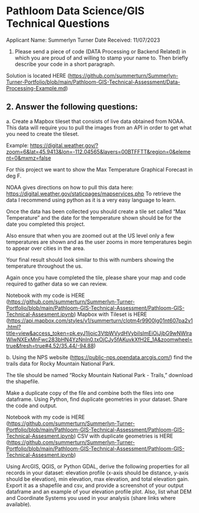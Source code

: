 # Pathloom Data Science/GIS Technical Questions

Applicant Name: Summerlyn Turner            Date Received: 11/07/2023

1. Please send a piece of code (DATA Processing or Backend Related) in which you are proud of and willing to stamp your name to. Then briefly describe your code in a short paragraph.

Solution is located HERE (https://github.com/summerturn/Summerlyn-Turner-Portfolio/blob/main/Pathloom-GIS-Technical-Assessment/Data-Processing-Example.md)

## 2. Answer the following questions:

 a. Create a Mapbox tileset that consists of live data obtained from NOAA. This data will require you to pull the images from an API in order to get what you need to create the tileset.

  Example: https://digital.weather.gov/?zoom=6&lat=45.9413&lon=-112.04565&layers=00BTFFTT&region=0&element=0&mxmz=false 

  For this project we want to show the Max Temperature Graphical Forecast in deg F.

  NOAA gives directions on how to pull this data here: https://digital.weather.gov/staticpages/mapservices.php
  To retrieve the data I recommend using python as it is a very easy language to learn.

  Once the data has been collected you should create a tile set called “Max Temperature” and the date for the temperature shown should be for the date you completed this project.

  Also ensure that when you are zoomed out at the US level only a few temperatures are shown and as the user zooms in more temperatures begin to appear over cities in the area. 

  Your final result should look similar to this with numbers showing the temperature throughout the us.

  Again once you have completed the tile, please share your map and code required to gather data so we can review.

  Notebook with my code is HERE (https://github.com/summerturn/Summerlyn-Turner-Portfolio/blob/main/Pathloom-GIS-Technical-Assessment/Pathloom-GIS-Technical-Assesment.ipynb)
  Mapbox with Tileset is HERE (https://api.mapbox.com/styles/v1/summerturn/clotm4r9900lg01nt607pa2v1.html?title=view&access_token=pk.eyJ1Ijoic3VtbWVydHVybiIsImEiOiJjbG9wNWlraWIwNXExMnFwc283bHN4YzNnIn0.txOjCJy5fAKuvkXfH2E_1A&zoomwheel=true&fresh=true#4.52/35.44/-94.88)

 b. Using the NPS website (https://public-nps.opendata.arcgis.com/)  find the trails data for Rocky Mountain National Park. 

  The tile should be named “Rocky Mountain National Park - Trails,” download the shapefile.

  Make a duplicate copy of the file and combine both the files into one dataframe. Using Python, find duplicate geometries in your dataset. Share the code and output.

  Notebook with my code is HERE (https://github.com/summerturn/Summerlyn-Turner-Portfolio/blob/main/Pathloom-GIS-Technical-Assessment/Pathloom-GIS-Technical-Assesment.ipynb)
  CSV with duplicate geometries is HERE (https://github.com/summerturn/Summerlyn-Turner-Portfolio/blob/main/Pathloom-GIS-Technical-Assessment/Pathloom-GIS-Technical-Assesment.ipynb)

  Using ArcGIS, QGIS, or Python GDAL, derive the following properties for all records in your dataset: 
    elevation profile (x-axis should be distance, y-axis should be elevation), 
    min elevation, 
    max elevation, 
    and total elevation gain. 
    Export it as a shapefile and csv, 
    and provide a screenshot of your output dataframe and an example of your elevation profile plot. 
    Also, list what DEM and Coordinate Systems you used in your analysis (share links where available).


